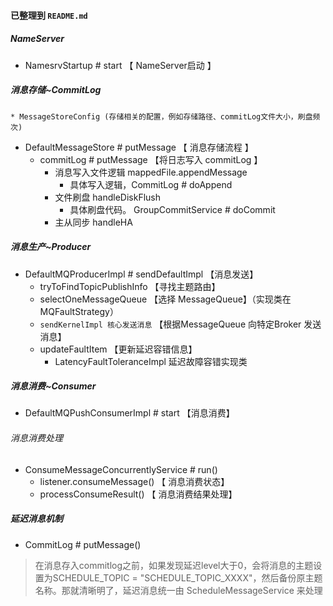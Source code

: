 #### 已整理到 ``README.md``

##### NameServer 
- NamesrvStartup # start 【 NameServer启动 】

##### 消息存储~CommitLog 
    * MessageStoreConfig (存储相关的配置，例如存储路径、commitLog文件大小，刷盘频次)

- DefaultMessageStore # putMessage 【 消息存储流程 】 
    - commitLog # putMessage 【将日志写入 commitLog 】 
        - 消息写入文件逻辑 mappedFile.appendMessage
            - 具体写入逻辑，CommitLog # doAppend  
        - 文件刷盘 handleDiskFlush
            -  具体刷盘代码。 GroupCommitService # doCommit 
        - 主从同步 handleHA


##### 消息生产~Producer
- DefaultMQProducerImpl # sendDefaultImpl 【消息发送】
    - tryToFindTopicPublishInfo 【寻找主题路由】
    - selectOneMessageQueue 【选择 MessageQueue】（实现类在 MQFaultStrategy）
    - `sendKernelImpl 核心发送消息` 【根据MessageQueue 向特定Broker 发送消息】
    - updateFaultItem 【更新延迟容错信息】
        - LatencyFaultToleranceImpl 延迟故障容错实现类
    
##### 消息消费~Consumer
- DefaultMQPushConsumerImpl # start 【消息消费】
###### 消息消费处理
- ConsumeMessageConcurrentlyService # run()
    - listener.consumeMessage() 【 消息消费状态】
    - processConsumeResult()  【 消息消费结果处理】
##### 延迟消息机制
- CommitLog # putMessage()
> 在消息存入commitlog之前，如果发现延迟level大于0，会将消息的主题设置为SCHEDULE_TOPIC = "SCHEDULE_TOPIC_XXXX"，然后备份原主题名称。那就清晰明了，延迟消息统一由 ScheduleMessageService 来处理